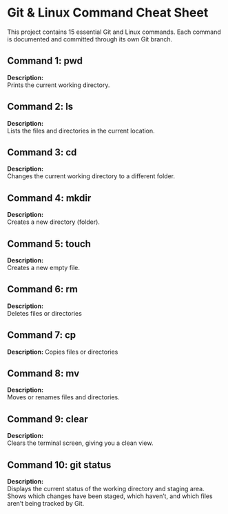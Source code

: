 # Git & Linux Command Cheat Sheet

This project contains 15 essential Git and Linux commands.
Each command is documented and committed through its own Git branch.


## Command 1: pwd

**Description:**  
Prints the current working directory.


## Command 2: ls

**Description:**  
Lists the files and directories in the current location.


## Command 3: cd

**Description:**  
Changes the current working directory to a different folder.


## Command 4: mkdir

**Description:**  
Creates a new directory (folder).


## Command 5: touch

**Description:**  
Creates a new empty file.


## Command 6: rm

**Description:**  
Deletes files or directories


## Command 7: cp

**Description:**
Copies files or directories


## Command 8: mv

**Description:**  
Moves or renames files and directories.


## Command 9: clear

**Description:**  
Clears the terminal screen, giving you a clean view.


## Command 10: git status

**Description:**  
Displays the current status of the working directory and staging area.  
Shows which changes have been staged, which haven’t, and which files aren’t being tracked by Git.


